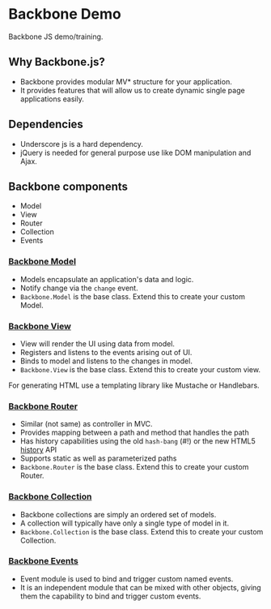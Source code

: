 Backbone Demo
=============

Backbone JS demo/training.

## Why Backbone.js?

* Backbone provides modular MV* structure for your application.
* It provides features that will allow us to create dynamic single page applications easily.

## Dependencies
* Underscore js is a hard dependency.
* jQuery is needed for general purpose use like DOM manipulation and Ajax.

## Backbone components

* Model
* View
* Router
* Collection
* Events

### [Backbone Model](http://backbonejs.org/#Model)

* Models encapsulate an application's data and logic. 
* Notify change via the `change` event.
* `Backbone.Model` is the base class. Extend this to create your custom Model.

### [Backbone View](http://backbonejs.org/#View)

* View will render the UI using data from model.
* Registers and listens to the events arising out of UI.
* Binds to model and listens to the changes in model.
* `Backbone.View` is the base class. Extend this to create your custom view.

For generating HTML use a templating library like Mustache or Handlebars.

### [Backbone Router](http://backbonejs.org/#Router)

* Similar (not same) as controller in MVC.
* Provides mapping between a path and method that handles the path
* Has history capabilities using the old `hash-bang` (#!) or the new HTML5 [history](http://diveintohtml5.info/history.html) API
* Supports static as well as parameterized paths
* `Backbone.Router` is the base class. Extend this to create your custom Router.

### [Backbone Collection](http://backbonejs.org/#Collection)

* Backbone collections are simply an ordered set of models. 
* A collection will typically have only a single type of model in it.
* `Backbone.Collection` is the base class. Extend this to create your custom Collection.

### [Backbone Events](http://backbonejs.org/#Events)

* Event module is used to bind and trigger custom named events. 
* It is an independent module that can be mixed with other objects, giving them the capability to bind and trigger custom events.